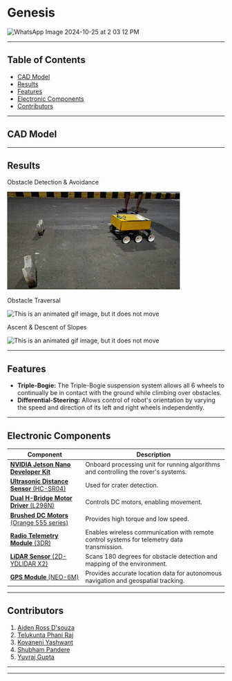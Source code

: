 
<h1>Genesis </h1>

![WhatsApp Image 2024-10-25 at 2 03 12 PM](https://github.com/user-attachments/assets/c10c910f-edeb-478d-b455-cd4e2b01907f)

<hr>

<h2>Table of Contents</h2>
<ul>
    <li><a href="#cad-model">CAD Model</a></li>
    <li><a href="#results">Results</a></li>
    <li><a href="#features">Features</a></li>
    <li><a href="#electronic-components">Electronic Components</a></li>
    <li><a href="#contributors">Contributors</a></li>
</ul>

<hr>
<h2 id="cad-model">CAD Model</h2>

<hr>
<h2 id="results">Results</h2>
<p>Obstacle Detection & Avoidance</p>
<img src="Hardware Results/Obstacle_Avoidance.gif" alt="This is an animated gif image, but it does not move"/>

<p>Obstacle Traversal</p>
<img src="Hardware Results/ObstacleTraversal-ezgif.com-video-to-gif-converter.gif" alt="This is an animated gif image, but it does not move"/>

<p>Ascent & Descent of Slopes</p>
<img src="Hardware Results/slope-climbing.gif" alt="This is an animated gif image, but it does not move"/>

<hr>
<h2 id="features">Features</h2>
<ul>
    <li><strong>Triple-Bogie:</strong> The Triple-Bogie suspension system allows all 6 wheels to continually be in contact with the ground while climbing over obstacles.</li>
    <li><strong>Differential-Steering:</strong> Allows control of robot's orientation by varying the speed and direction of its left and right wheels independently.</li>
</ul>

<hr>
<h2 id="electronic-components"">Electronic Components</h2>
<table>
    <thead>
        <tr>
            <th>Component</th>
            <th>Description</th>
        </tr>
    </thead>
    <tbody>
        <tr>
            <td><strong><a href="https://developer.nvidia.com/embedded/learn/get-started-jetson-nano-devkit">NVIDIA Jetson Nano Developer Kit</strong></td>
            <td>Onboard processing unit for running algorithms and controlling the rover's systems.</td>
        </tr>
        <tr>
            <td><strong><a href="https://robu.in/product/hc-sr04-ultrasonic-range-finder/">Ultrasonic Distance Sensor</strong> (HC-SR04)</td>
            <td>Used for crater detection.</td>
        </tr>
        <tr>
            <td><strong><a href="https://robu.in/product/l298-based-motor-driver-module-2a/?gad_source=1&gclid=Cj0KCQiA88a5BhDPARIsAFj595j0NaM2Lfj_eYraevIwZysKTr-kVZ28lsaWH_gS7IoCaZoux05aGm8aAlJxEALw_wcB">Dual H-Bridge Motor Driver</strong> (L298N)</td>
            <td>Controls DC motors, enabling movement.</td>
        </tr>
        <tr>
            <td><strong><a href="https://robu.in/product/orange-12v-og555-100rpm-dc-motor-for-diy-projects-grade-a-quality/?gad_source=1&gclid=Cj0KCQiA88a5BhDPARIsAFj595jpCmlNNRR3RHPUAhHTt-rq6I9DZmrYxcQhBPRgoeCaK9RosNErPdcaAnxfEALw_wcB">Brushed DC Motors</strong> (Orange 555 series)</td>
            <td>Provides high torque and low speed.</td>
        </tr>
        <tr>
            <td><strong><a href="https://www.amazon.in/REES52-X7-3DR-Radio-Telemetry/dp/B0D2NWP1C4">Radio Telemetry Module</strong> (3DR)</td>
            <td>Enables wireless communication with remote control systems for telemetry data transmission.</td>
        </tr>
        <tr>
            <td><strong><a href="https://www.ydlidar.com/products/view/6.html">LiDAR Sensor</strong> (2D-YDLIDAR X2)</td>
            <td>Scans 180 degrees for obstacle detection and mapping of the environment.</td>
        </tr>
        <tr>
            <td><strong><a href="https://robu.in/product/neo-6m-gps-module-with-eprom-normal-quality/?gad_source=1&gclid=Cj0KCQiA88a5BhDPARIsAFj595hh9FolRdsCBVi75Ao_LT7rmVTv07fNt9tugggRdmlEWDNyp99YH_QaAjIGEALw_wcB">GPS Module</strong> (NEO-6M)</td>
            <td>Provides accurate location data for autonomous navigation and geospatial tracking.</td>
        </tr>
    </tbody>
</table>

<hr>
<h2 id='contributors'>Contributors</h2>
<ol>
<li><a href="https://www.linkedin.com/in/aiden-dsouza/" target="_blank">Aiden Ross D'souza</a></li>
<li><a href="mailto:phanirajtelukunta@gmail.com" target="_blank">Telukunta Phani Raj</a></li>
<li><a href="https://www.linkedin.com/in/koyaneni-yaswanth-988a92220/" target="_blank">Koyaneni Yashwant</a></li>
<li><a href="https://www.linkedin.com/in/shubham-pandere-72b240259/?originalSubdomain=in">Shubham Pandere</a></li>
<li><a href="https://www.linkedin.com/in/yuvraj-gupta11/" target="_blank">Yuvraj Gupta</a></li>
</ol>

<hr>
<hr>
